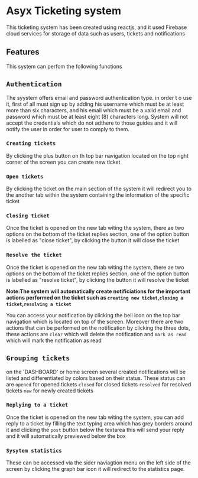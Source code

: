 # Asyx Ticketing system

This ticketing system has been created using reactjs, and it used Firebase cloud services for
storage of data such as users, tickets and notifications

## Features

This system can perfom the following functions
## `Authentication`

The syystem offers email and password authentication type. in order t o use it, first of all 
must sign up by adding his username which must be at least more than six characters, and his email which must be a valid email and password which must be at least eight (8) characters long. System will not accept the credentials which do not adthere to those guides and it will notify the user in order for user to  comply to them.

### `Creating tickets`

By clicking the plus button on th top bar navigation located on the top right  corner of the screen you can create new ticket
### `Open tickets`
By clicking the ticket on the main section of the system it will redirect you to the another tab within the system containing the information of the specific ticket
### `Closing ticket`

Once the ticket is opened on the new tab witing the system, there ae two options on the bottom of the ticket replies section, one of the option button is labelled as "close ticket",
by clicking the button it will close the ticket

### `Resolve the ticket`
Once the ticket is opened on the new tab witing the system, there ae two options on the bottom of the ticket replies section, one of the option button is labelled as "resolve ticket",
by clicking the button it will resolve the ticket

**Note:The system will automatically create notificiations for the important actions performed on the ticket  such as `creating new ticket`,`closing a ticket`,`resolving a ticket`**

You can access your notification by clicking the bell icon on the top bar navigation which is located on top of the screen. Moreover there are two actions that can be performed on the notification by clicking the three dots, these actions are `clear` which will delete the notification and `mark as read` which will mark the notification as read

## `Grouping tickets`
on the 'DASHBOARD' or home screen several created notifications will be listed and differentiated by colors based on their status. These status can are
`opened` for opened tickets
`closed` for closed tickets
`resolved` for resolved tickets
`new` for newly created tickets

### `Replying to a ticket`
Once the ticket is opened on the new tab witing the system, you can add reply to a ticket by filling the text typing area which has grey borders around it and clicking the `post` button below the textarea this will send your reply and it will automatically previewed below the box 


### `Sysytem statistics`

These can be accessed via the sider naviagtion menu on the left side of the screen by clicking the graph bar icon it will redirect to the statistics page.

